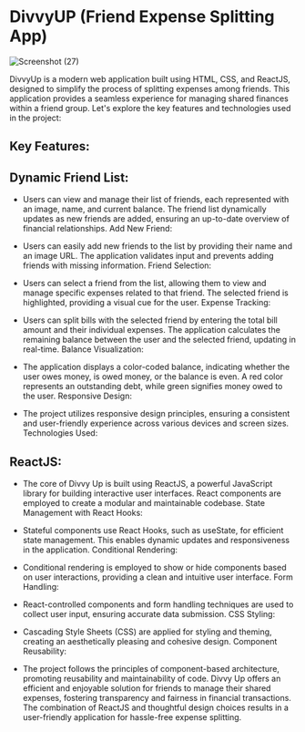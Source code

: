 # DivvyUP (Friend Expense Splitting App)

![Screenshot (27)](https://github.com/LeilanNaeimi/DivvyUp/assets/7776224/5f51a054-25e4-439b-887e-d06c9a0ebd55)

DivvyUp is a modern web application built using HTML, CSS, and ReactJS, designed to simplify the process of splitting expenses among friends. This application provides a seamless experience for managing shared finances within a friend group. Let's explore the key features and technologies used in the project:

## Key Features:

## Dynamic Friend List:

* Users can view and manage their list of friends, each represented with an image, name, and current balance.
The friend list dynamically updates as new friends are added, ensuring an up-to-date overview of financial relationships.
Add New Friend:

* Users can easily add new friends to the list by providing their name and an image URL.
The application validates input and prevents adding friends with missing information.
Friend Selection:

* Users can select a friend from the list, allowing them to view and manage specific expenses related to that friend.
The selected friend is highlighted, providing a visual cue for the user.
Expense Tracking:

* Users can split bills with the selected friend by entering the total bill amount and their individual expenses.
The application calculates the remaining balance between the user and the selected friend, updating in real-time.
Balance Visualization:

* The application displays a color-coded balance, indicating whether the user owes money, is owed money, or the balance is even.
A red color represents an outstanding debt, while green signifies money owed to the user.
Responsive Design:

* The project utilizes responsive design principles, ensuring a consistent and user-friendly experience across various devices and screen sizes.
Technologies Used:

## ReactJS:

* The core of Divvy Up is built using ReactJS, a powerful JavaScript library for building interactive user interfaces. React components are employed to create a modular and maintainable codebase.
State Management with React Hooks:

* Stateful components use React Hooks, such as useState, for efficient state management. This enables dynamic updates and responsiveness in the application.
Conditional Rendering:

* Conditional rendering is employed to show or hide components based on user interactions, providing a clean and intuitive user interface.
Form Handling:

* React-controlled components and form handling techniques are used to collect user input, ensuring accurate data submission.
CSS Styling:

* Cascading Style Sheets (CSS) are applied for styling and theming, creating an aesthetically pleasing and cohesive design.
Component Reusability:

* The project follows the principles of component-based architecture, promoting reusability and maintainability of code.
Divvy Up offers an efficient and enjoyable solution for friends to manage their shared expenses, fostering transparency and fairness in financial transactions. The combination of ReactJS and thoughtful design choices results in a user-friendly application for hassle-free expense splitting.
